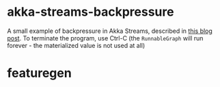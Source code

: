 # akka-streams-backpressure
A small example of backpressure in Akka Streams, described in [this blog post](http://chariotsolutions.com/blog/post/simply-explained-akka-streams-backpressure/).  To terminate the program, use Ctrl-C (the `RunnableGraph` will run forever - the materialized value is not used at all)
# featuregen
